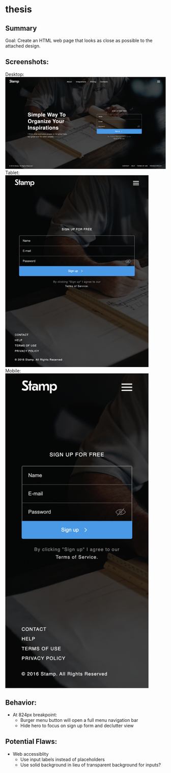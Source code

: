 # thesis

## Summary 

Goal: Create an HTML web page that looks as close as possible to the attached design.

## Screenshots:

Desktop:
<br>
<img src="/images/desktop.png" width="800" alt="desktop" />
<br>
Tablet:
<br>
<img src="/images/tablet.png" width="450" alt="tablet" />
<br>
Mobile:
<br>
<img src="/images/mobile.png" width="450" alt="mobile" />

## Behavior:

* At 824px breakpoint: 
  * Burger menu button will open a full menu navigation bar
  * Hide hero to focus on sign up form and declutter view

## Potential Flaws:

* Web accessiblity
  * Use input labels instead of placeholders
  * Use solid background in lieu of transparent background for inputs?
